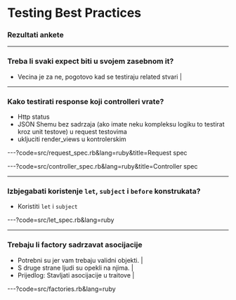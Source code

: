 # Testing Best Practices

### Rezultati ankete

---

### Treba li svaki expect biti u svojem zasebnom it?

- Vecina je za ne, pogotovo kad se testiraju related stvari |

---

### Kako testirati response koji controlleri vrate?

- Http status
- JSON Shemu bez sadrzaja (ako imate neku kompleksu logiku to testirat kroz unit testove) u request testovima
- ukljuciti render_views u kontrolerskim

---?code=src/request_spec.rb&lang=ruby&title=Request spec

---?code=src/controller_spec.rb&lang=ruby&title=Controller spec

---

### Izbjegabati koristenje `let`, `subject` i `before` konstrukata?

- Koristiti `let` i `subject`

---?code=src/let_spec.rb&lang=ruby

---

### Trebaju li factory sadrzavat asocijacije

- Potrebni su jer vam trebaju validni objekti. |
- S druge strane ljudi su opekli na njima. |
- Prijedlog: Stavljati asocijacije u traitove |

---?code=src/factories.rb&lang=ruby

